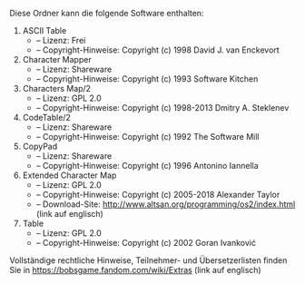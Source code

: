 ﻿Diese Ordner kann die folgende Software enthalten:

1. ASCII Table
   - – Lizenz: Frei
   - – Copyright-Hinweise: Copyright (c) 1998 David J. van Enckevort
2. Character Mapper
   - – Lizenz: Shareware
   - – Copyright-Hinweise: Copyright (c) 1993 Software Kitchen
3. Characters Map/2
   - – Lizenz: GPL 2.0
   - – Copyright-Hinweise: Copyright (c) 1998-2013 Dmitry A. Steklenev
4. CodeTable/2
   - – Lizenz: Shareware
   - – Copyright-Hinweise: Copyright (c) 1992 The Software Mill
5. CopyPad
   - – Lizenz: Shareware
   - – Copyright-Hinweise: Copyright (c) 1996 Antonino Iannella
6. Extended Character Map
   - – Lizenz: GPL 2.0
   - – Copyright-Hinweise: Copyright (c) 2005-2018 Alexander Taylor
   - – Download-Site: http://www.altsan.org/programming/os2/index.html (link auf englisch)
7. Table
   - – Lizenz: GPL 2.0
   - – Copyright-Hinweise: Copyright (c) 2002 Goran Ivanković

Vollständige rechtliche Hinweise, Teilnehmer- und Übersetzerlisten finden Sie in https://bobsgame.fandom.com/wiki/Extras (link auf englisch)
